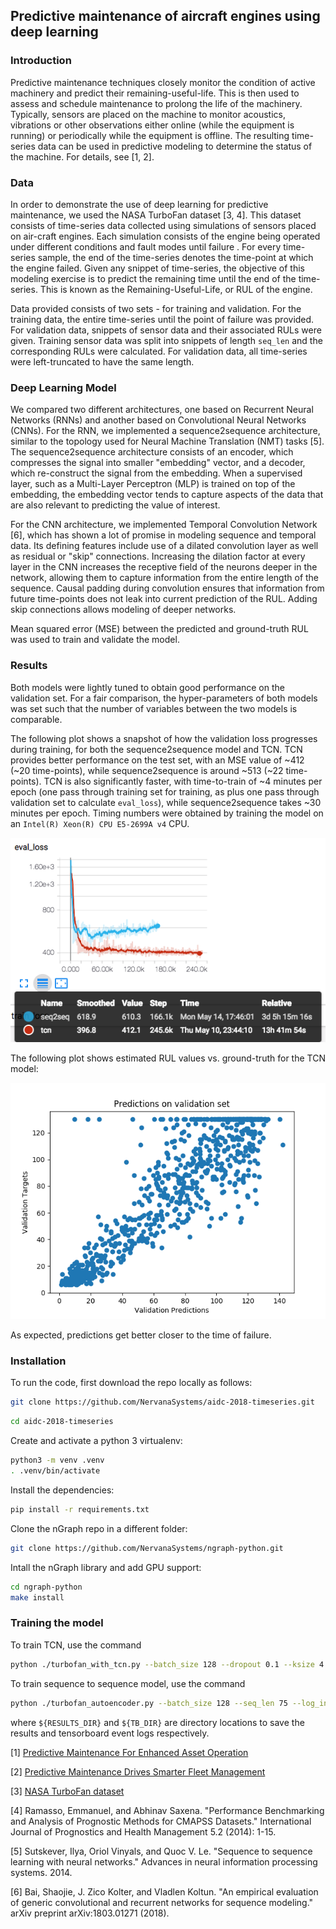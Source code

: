 ## Predictive maintenance of aircraft engines using deep learning

### Introduction
Predictive maintenance techniques closely monitor the condition of active machinery and predict their remaining-useful-life. This is then used to assess and schedule maintenance to prolong the life of the machinery. Typically, sensors are placed on the machine to monitor acoustics, vibrations or other observations either online (while the equipment is running) or periodically while the equipment is offline. The resulting time-series data can be used in predictive modeling to determine the status of the machine. For details, see [1, 2].

### Data
In order to demonstrate the use of deep learning for predictive maintenance, we used the NASA TurboFan dataset [3, 4]. This dataset consists of time-series data collected using simulations of sensors placed on air-craft engines. Each simulation consists of the engine being operated under different conditions and fault modes until failure . For every time-series sample, the end of the time-series denotes the time-point at which the engine failed. Given any snippet of time-series, the objective of this modeling exercise is to predict the remaining time until the end of the time-series. This is known as the Remaining-Useful-Life, or RUL of the engine.

Data provided consists of two sets - for training and validation. For the training data, the entire time-series until the point of failure was provided. For validation data, snippets of sensor data and their associated RULs were given. Training sensor data was split into snippets of length `seq_len` and the corresponding RULs were calculated. For validation data, all time-series were left-truncated to have the same length.

### Deep Learning Model
We compared two different architectures, one based on Recurrent Neural Networks (RNNs) and another based on Convolutional Neural Networks (CNNs). For the RNN, we implemented a sequence2sequence architecture, similar to the topology used for Neural Machine Translation (NMT) tasks [5]. The sequence2sequence architecture consists of an encoder, which compresses the signal into smaller "embedding" vector, and a decoder, which re-construct the signal from the embedding. When a supervised layer, such as a Multi-Layer Perceptron (MLP) is trained on top of the embedding, the embedding vector tends to capture aspects of the data that are also relevant to predicting the value of interest.

For the CNN architecture, we implemented Temporal Convolution Network [6], which has shown a lot of promise in modeling sequence and temporal data. Its defining features include use of a dilated convolution layer as well as residual or "skip" connections. Increasing the dilation factor at every layer in the CNN increases the receptive field of the neurons deeper in the network, allowing them to capture information from the entire length of the sequence. Causal padding during convolution ensures that information from future time-points does not leak into current prediction of the RUL. Adding skip connections allows modeling of deeper networks.

Mean squared error (MSE) between the predicted and ground-truth RUL was used to train and validate the model.

### Results
Both models were lightly tuned to obtain good performance on the validation set. For a fair comparison, the hyper-parameters of both models was set such that the number of variables between the two models is comparable.

The following plot shows a snapshot of how the validation loss progresses during training, for both the sequence2sequence model and TCN. TCN provides better performance on the test set, with an MSE value of ~412 (~20 time-points), while sequence2sequence is around ~513 (~22 time-points). TCN is also significantly faster, with time-to-train of ~4 minutes per epoch (one pass through training set for training, as plus one pass through validation set to calculate `eval_loss`), while sequence2sequence takes ~30 minutes per epoch. Timing numbers were obtained by training the model on an `Intel(R) Xeon(R) CPU E5-2699A v4` CPU.

![validation loss](./training/predictive_maintenance/images/eval_loss_plot.png)

The following plot shows estimated RUL values vs. ground-truth for the TCN model:

![predictions](./training/predictive_maintenance/images/preds_validation_output.png)

As expected, predictions get better closer to the time of failure.

### Installation
To run the code, first download the repo locally as follows:
```bash
git clone https://github.com/NervanaSystems/aidc-2018-timeseries.git
```
```bash
cd aidc-2018-timeseries
```
Create and activate a python 3 virtualenv:
```bash
python3 -m venv .venv
. .venv/bin/activate
```
Install the dependencies:
```bash
pip install -r requirements.txt
```
Clone the nGraph repo in a different folder:
```bash
git clone https://github.com/NervanaSystems/ngraph-python.git
```
Intall the nGraph library and add GPU support:
```bash
cd ngraph-python
make install
```


### Training the model
To train TCN, use the command
```bash
python ./turbofan_with_tcn.py --batch_size 128 --dropout 0.1 --ksize 4 --levels 4 --seq_len 50 --log_interval 100 --nhid 70 --lr 0.002 --grad_clip_value 0.4 --results_dir ${RESULTS_DIR} --tensorboard_dir ${TB_DIR} -b cpu --epochs 200 --save_plots
```
To train sequence to sequence model, use the command
```bash
python ./turbofan_autoencoder.py --batch_size 128 --seq_len 75 --log_interval 100 --n_hidden 70,70 --lr 0.002 --grad_clip_value 0.4 --save_plots --results_dir ${RESULTS_DIR} --tensorboard_dir ${TB_DIR} -b cpu --epochs 200 --save_plots
```
where `${RESULTS_DIR}` and `${TB_DIR}` are directory locations to save the results and tensorboard event logs respectively.



[1] [Predictive Maintenance For Enhanced Asset Operation](https://www.intel.com/content/www/us/en/manufacturing/solutions/predictive-maintenance-and-asset-optimization.html)

[2] [Predictive Maintenance Drives Smarter Fleet Management](https://www.intel.com/content/www/us/en/internet-of-things/solution-briefs/predictive-maintenance-fleet-management-brief.html)

[3] [NASA TurboFan dataset](https://ti.arc.nasa.gov/tech/dash/groups/pcoe/prognostic-data-repository/#turbofan)

[4] Ramasso, Emmanuel, and Abhinav Saxena. "Performance Benchmarking and Analysis of Prognostic Methods for CMAPSS Datasets." International Journal of Prognostics and Health Management 5.2 (2014): 1-15.

[5] Sutskever, Ilya, Oriol Vinyals, and Quoc V. Le. "Sequence to sequence learning with neural networks." Advances in neural information processing systems. 2014.

[6] Bai, Shaojie, J. Zico Kolter, and Vladlen Koltun. "An empirical evaluation of generic convolutional and recurrent networks for sequence modeling." arXiv preprint arXiv:1803.01271 (2018).
